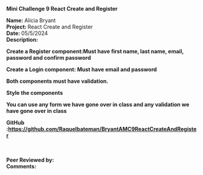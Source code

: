 <b>Mini Challenge 9 React Create and Register</b>

<b>Name: </b> Alicia Bryant<br>
<b>Project: </b>React Create and Register<br>
<b>Date: </b> 05/5/2024 <br>
<strong>Description: </strong><br>

<b>Create a Register component:Must have first name, last name, email, password and confirm password<br>

<b>Create a Login component: Must have email and password<br>

<b>Both components must have validation.<br>

<b>Style the components<br>

<b>You can use any form we have gone over in class and any validation we have gone over in class<br>


<b>GitHub :</b>https://github.com/Raquelbateman/BryantAMC9ReactCreateAndRegister<br><br>
<br>
  

<b>Peer Reviewed by:</b>  <br>
<b>Comments:</b> <br>

<br>
<br>
<br>
<br>
